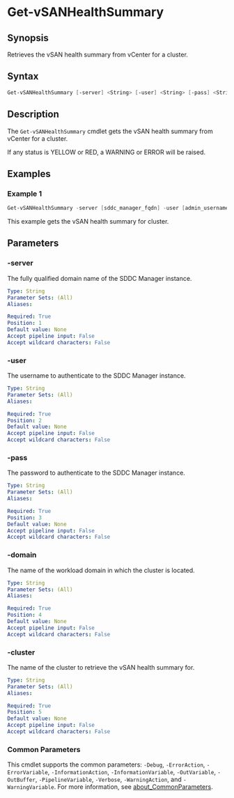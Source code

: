 # Get-vSANHealthSummary

## Synopsis

Retrieves the vSAN health summary from vCenter for a cluster.

## Syntax

```powershell
Get-vSANHealthSummary [-server] <String> [-user] <String> [-pass] <String> [-domain] <String> [-cluster] <String> [<CommonParameters>]
```

## Description

The `Get-vSANHealthSummary` cmdlet gets the vSAN health summary from vCenter for a cluster.

If any status is YELLOW or RED, a WARNING or ERROR will be raised.

## Examples

### Example 1

```powershell
Get-vSANHealthSummary -server [sddc_manager_fqdn] -user [admin_username] -pass [admin_password] -domain [workload_domain_name] -cluster [cluster_name]
```

This example gets the vSAN health summary for cluster.

## Parameters

### -server

The fully qualified domain name of the SDDC Manager instance.

```yaml
Type: String
Parameter Sets: (All)
Aliases:

Required: True
Position: 1
Default value: None
Accept pipeline input: False
Accept wildcard characters: False
```

### -user

The username to authenticate to the SDDC Manager instance.

```yaml
Type: String
Parameter Sets: (All)
Aliases:

Required: True
Position: 2
Default value: None
Accept pipeline input: False
Accept wildcard characters: False
```

### -pass

The password to authenticate to the SDDC Manager instance.

```yaml
Type: String
Parameter Sets: (All)
Aliases:

Required: True
Position: 3
Default value: None
Accept pipeline input: False
Accept wildcard characters: False
```

### -domain

The name of the workload domain in which the cluster is located.

```yaml
Type: String
Parameter Sets: (All)
Aliases:

Required: True
Position: 4
Default value: None
Accept pipeline input: False
Accept wildcard characters: False
```

### -cluster

The name of the cluster to retrieve the vSAN health summary for.

```yaml
Type: String
Parameter Sets: (All)
Aliases:

Required: True
Position: 5
Default value: None
Accept pipeline input: False
Accept wildcard characters: False
```

### Common Parameters

This cmdlet supports the common parameters: `-Debug`, `-ErrorAction`, `-ErrorVariable`, `-InformationAction`, `-InformationVariable`, `-OutVariable`, `-OutBuffer`, `-PipelineVariable`, `-Verbose`, `-WarningAction`, and `-WarningVariable`. For more information, see [about_CommonParameters](http://go.microsoft.com/fwlink/?LinkID=113216).